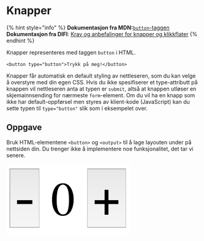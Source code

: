 # Knapper

{% hint style="info" %}
**Dokumentasjon fra MDN:**[`button`-taggen](https://developer.mozilla.org/en-US/docs/Web/HTML/Element/button)  
**Dokumentasjon fra DIFI**: [Krav og anbefalinger for knapper og klikkflater](https://uu.difi.no/krav-og-regelverk/losningsforslag-web/klikkeflate-navigasjon)
{% endhint %}

Knapper representeres med taggen `button` i HTML.

```markup
<button type="button">Trykk på meg!</button>
```

Knapper får automatisk en default styling av nettleseren, som du kan velge å overstyre med din egen CSS. Hvis du ikke spesifiserer et type-attributt på knappen vil nettleseren anta at typen er `submit`, altså at knappen utløser en skjemainnsending for nærmeste `form`-element. Om du vil ha en knapp som ikke har default-oppførsel men styres av klient-kode \(JavaScript\) kan du sette typen til `type="button"` slik som i eksempelet over.

## Oppgave

Bruk HTML-elementene `<button>` og `<output>` til å lage layouten under på nettsiden din. Du trenger ikke å implementere noe funksjonalitet, det tar vi senere.

![Pluss- og minusknapper](../.gitbook/assets/counter.png)

